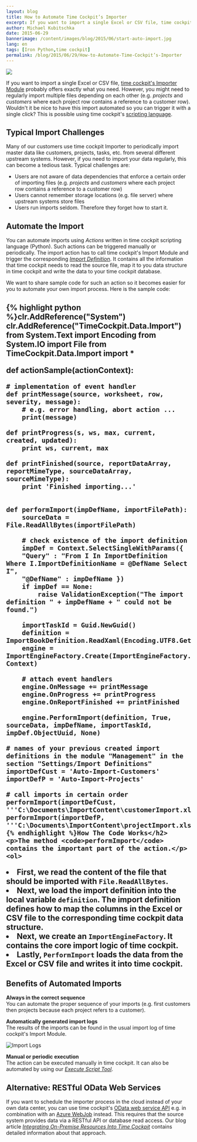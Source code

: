 ```yaml
---
layout: blog
title: How to Automate Time Cockpit’s Importer
excerpt: If you want to import a single Excel or CSV file, time cockpit's Importer Module probably offers exactly what you need. However, you might need to regularly import multiple files depending on each other (e.g. projects and customers where each project row contains a reference to a customer row). Wouldn't it be nice to have this import automated so you can trigger it with a single click? This is possible using time cockpit's scripting language.
author: Michael Kubitschka
date: 2015-06-29
bannerimage: /content/images/blog/2015/06/start-auto-import.jpg
lang: en
tags: [Iron Python,time cockpit]
permalink: /blog/2015/06/29/How-to-Automate-Time-Cockpit’s-Importer
---
```


<p>
  <img src="{{site.baseurl}}/content/images/blog/2015/06/start-auto-import.jpg" />
</p><p>If you want to import a single Excel or CSV file, <a href="https://help.timecockpit.com/html/ee560e49-e503-4d80-9167-2e6533f50dbe.htm" target="_blank">time cockpit's Importer Module</a> probably offers exactly what you need. However, you might need to regularly import multiple files depending on each other (e.g. <em>projects</em> and <em>customers</em> where each project row contains a reference to a customer row). Wouldn't it be nice to have this import automated so you can trigger it with a single click? This is possible using time cockpit's <a href="https://help.timecockpit.com/?topic=html/c20d94e9-97dc-48a8-9171-fd3bb70dad86.htm" target="_blank">scripting language</a>.</p><h2>Typical Import Challenges</h2><p>Many of our customers use time cockpit Importer to periodically import master data like customers, projects, tasks, etc. from several different upstream systems. However, if you need to import your data regularly, this can become a tedious task. Typical challenges are:</p><ul>
  <li>Users are not aware of data dependencies that enforce a certain order of importing files (e.g. <em>projects</em> and <em>customers</em> where each project row contains a reference to a customer row)</li>
  <li>Users cannot remember storage locations (e.g. file server) where upstream systems store files</li>
  <li>Users run imports seldom. Therefore they forget how to start it.</li>
</ul><h2>Automate the Import</h2><p>You can automate imports using <em>Actions</em> written in time cockpit scripting language (Python). Such actions can be triggered manually or periodically. The import action has to call time cockpit's Import Module and trigger the corresponding <a href="https://help.timecockpit.com/?topic=html/ee560e49-e503-4d80-9167-2e6533f50dbe.htm" target="_blank"><em>Import Definition</em></a>. It contains all the information that time cockpit needs to read the source file, map it to you data structure in time cockpit and write the data to your time cockpit database.</p><p>We want to share sample code for such an action so it becomes easier for you to automate your own import process. Here is the sample code:</p><h2>
  {% highlight python %}clr.AddReference("System")
clr.AddReference("TimeCockpit.Data.Import")
from System.Text import Encoding
from System.IO import File
from TimeCockpit.Data.Import import *

def actionSample(actionContext):

    # implementation of event handler
    def printMessage(source, worksheet, row, severity, message):
        # e.g. error handling, abort action ...
        print(message)

    def printProgress(s, ws, max, current, created, updated):
        print ws, current, max

    def printFinished(source, reportDataArray, reportMimeType, sourceDataArray, sourceMimeType):
        print 'Finished importing...'


    def performImport(impDefName, importFilePath):    
        sourceData = File.ReadAllBytes(importFilePath)
        
        # check existence of the import definition
        impDef = Context.SelectSingleWithParams({ 
        "Query" : "From I In ImportDefinition Where I.ImportDefinitionName = @DefName Select I", 
        "@DefName" : impDefName })
        if impDef == None:
            raise ValidationException("The import definition " + impDefName + " could not be found.")    
            
        importTaskId = Guid.NewGuid()
        definition = ImportBookDefinition.ReadXaml(Encoding.UTF8.GetString(impDef.APP_Definition))        
        engine = ImportEngineFactory.Create(ImportEngineFactory.XlsxEngine, Context)    
        
        # attach event handlers
        engine.OnMessage += printMessage        
        engine.OnProgress += printProgress
        engine.OnReportFinished += printFinished        
        
        engine.PerformImport(definition, True, sourceData, impDefName, importTaskId, impDef.ObjectUuid, None)

    # names of your previous created import definitions in the module "Management" in the section "Settings/Import Definitions"
    importDefCust = 'Auto-Import-Customers'
    importDefP = 'Auto-Import-Projects'
    
    # call imports in certain order
    performImport(importDefCust, '''C:\Documents\ImportContent\customerImport.xlsx''')
    performImport(importDefP, '''C:\Documents\ImportContent\projectImport.xlsx'''){% endhighlight %}How The Code Works</h2><p>The method <code>performImport</code> contains the important part of the action.</p><ol>
  <li>First, we read the content of the file that should be imported with <code class="python functions">File</code><code class="python plain">.ReadAllBytes</code>.</li>
  <li>Next, we load the import definition into the local variable <code>definition</code>. The import definition defines how to map the columns in the Excel or CSV file to the corresponding time cockpit data structure.</li>
  <li>Next, we create an <code>ImportEngineFactory</code>. It contains the core import logic of time cockpit.</li>
  <li>Lastly, <code>PerformImport</code> loads the data from the Excel or CSV file and writes it into time cockpit.</li>
</ol><h2>Benefits of Automated Imports</h2><p>
  <strong>Always in the correct sequence</strong>
  <br /> You can automate the proper sequence of your imports (e.g. first customers then projects because each project refers to a customer).</p><p>
  <strong>Automatically generated import logs</strong>
  <br />The results of the imports can be found in the usual import log of time cockpit's Import Module.</p><p>
  <img title="Import Logs" src="{{site.baseurl}}/content/images/blog/2015/05/ImportLogs.png" alt="Import Logs" />
</p><p>
  <strong>Manual or periodic execution</strong>
  <br />The action can be executed manually in time cockpit. It can also be automated by using our <a href="https://help.timecockpit.com/html/7c78b76a-2526-4408-accc-ccae19bbca45.htm" target="_blank"><em>Execute Script Tool</em></a>. </p><h2>Alternative: RESTful OData Web Services</h2><p>If you want to schedule the importer process in the cloud instead of your own data center, you can use time cockpit's <a href="https://help.timecockpit.com/?topic=html/5d6e34c5-3b08-4fa4-baa0-45eb707b6b78.htm">OData web service API</a> e.g. in combination with an <a href="http://www.hanselman.com/blog/IntroducingWindowsAzureWebJobs.aspx">Azure WebJob</a> instead. This requires that the source system provides data via a RESTful API or database read access. Our blog article <em><a href="http://www.timecockpit.com/blog/2015/05/18/Integrating-On-Premise-Resources-Into-Time-Cockpit-" target="_blank">Integrating On-Premise Resources Into Time Cockpit</a></em> contains detailed information about that approach.</p>